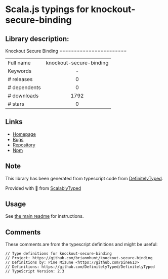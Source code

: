 
# Scala.js typings for knockout-secure-binding


## Library description:
Knockout Secure Binding =======================

|                    |                 |
| ------------------ | :-------------: |
| Full name          | knockout-secure-binding |
| Keywords           | - |
| # releases         | 0 |
| # dependents       | 0 |
| # downloads        | 1792 |
| # stars            | 0 |

## Links
- [Homepage](https://github.com/brianmhunt/knockout-secure-binding)
- [Bugs](https://github.com/brianmhunt/knockout-secure-binding/issues)
- [Repository](https://github.com/brianmhunt/knockout-secure-binding)
- [Npm](https://www.npmjs.com/package/knockout-secure-binding)
    


## Note
This library has been generated from typescript code from [DefinitelyTyped](https://definitelytyped.org).

Provided with :purple_heart: from [ScalablyTyped](https://github.com/oyvindberg/ScalablyTyped)

## Usage
See [the main readme](../../readme.md) for instructions.

## Comments

These comments are from the typescript definitions and might be useful:
```
// Type definitions for knockout-secure-binding
// Project: https://github.com/brianmhunt/knockout-secure-binding
// Definitions by: Pine Mizune <https://github.com/pine613>
// Definitions: https://github.com/DefinitelyTyped/DefinitelyTyped
// TypeScript Version: 2.3

```

